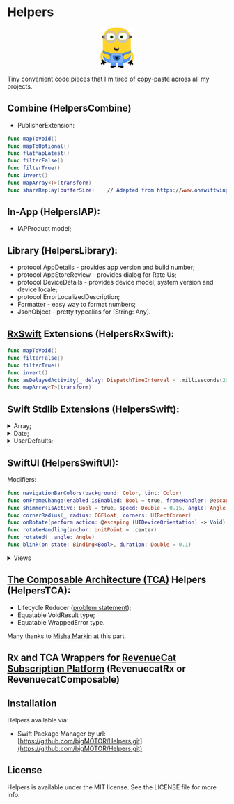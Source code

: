 # Helpers

<p align="center">
<img src="Assets/logo.png" width="15%" alt="Helpers Logo" />
<br />
</p>
Tiny convenient code pieces that I'm tired of copy-paste across all my projects. 

## Combine (HelpersCombine)
- PublisherExtension:
```swift
func mapToVoid()
func mapToOptional()
func flatMapLatest()
func filterFalse() 
func filterTrue() 
func invert() 
func mapArray<T>(transform)
func shareReplay(bufferSize)    // Adapted from https://www.onswiftwings.com/posts/share-replay-operator/ 
```

## In-App (HelpersIAP):
- IAPProduct model;

## Library (HelpersLibrary):
- protocol AppDetails - provides app version and build number;
- protocol AppStoreReview - provides dialog for Rate Us;
- protocol DeviceDetails - provides device model,  system version and  device locale;
- protocol ErrorLocalizedDescription;
- Formatter - easy way to format numbers;
- JsonObject - pretty typealias for [String: Any].

## [RxSwift](https://github.com/ReactiveX/RxSwift) Extensions (HelpersRxSwift):
```swift
func mapToVoid()
func filterFalse()
func filterTrue()
func invert()
func asDelayedActivity(_ delay: DispatchTimeInterval = .milliseconds(200))
func mapArray<T>(transform)
```

## Swift Stdlib Extensions (HelpersSwift):
<details>
<summary>Array;</summary>
    
```swift
subscript (safe index: Int) -> Element?
func subtract(_ other: [Element]) -> [Element]
func distance(to index: Index) -> Int 
```
 
</details>

<details>
<summary>Date;</summary>
    
- work with unixMilliseconds;
- date components;
- beginning/end of date components;
- adding date components;
- comparison.
    
</details>

<details>
<summary>UserDefaults;</summary>
    
- provides getter and setter for Codable values.
    
</details>

## SwiftUI (HelpersSwiftUI):
Modifiers:
```swift
func navigationBarColors(background: Color, tint: Color)
func onFrameChange(enabled isEnabled: Bool = true, frameHandler: @escaping (CGRect)->())
func shimmer(isActive: Bool = true, speed: Double = 0.15, angle: Angle = .init(degrees: 70), opacity: Double = 1.0)
func cornerRadius(_ radius: CGFloat, corners: UIRectCorner)
func onRotate(perform action: @escaping (UIDeviceOrientation) -> Void)
func rotateHandling(anchor: UnitPoint = .center)
func rotated(_ angle: Angle)
func blink(on state: Binding<Bool>, duration: Double = 0.1)
```

<details>
<summary>Views</summary>
    
- MailView.
    
</details>

## [The Composable Architecture (TCA)](https://github.com/pointfreeco/swift-composable-architecture) Helpers (HelpersTCA):
- Lifecycle Reducer ([problem statement](https://forums.swift.org/t/ifletstore-and-effect-cancellation-on-view-disappear/38272/7));
- Equatable VoidResult type;
- Equatable WrappedError type.

Many thanks to [Misha Markin](mailto:shire8bit@gmail.com) at this part. 

## Rx and TCA Wrappers for [RevenueCat Subscription Platform](https://www.revenuecat.com) (RevenuecatRx or RevenuecatComposable)

## Installation
Helpers available via: 
- Swift Package Manager by url: [https://github.com/bigMOTOR/Helpers.git](https://github.com/bigMOTOR/Helpers.git)


## License

Helpers is available under the MIT license. See the LICENSE file for more info.
